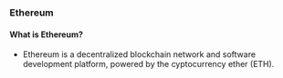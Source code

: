 ### Ethereum

#### What is Ethereum?

- Ethereum is a decentralized blockchain network and software development platform, powered by the cyptocurrency ether (ETH).
